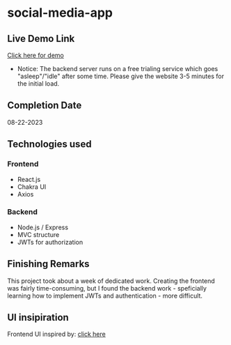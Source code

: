 # social-media-app

## Live Demo Link

[Click here for demo](https://social-media-app-3k8.pages.dev/sign-in)

* Notice: The backend server runs on a free trialing service which goes "asleep"/"idle" after some time. Please give the website 3-5 minutes for the initial load.

## Completion Date
08-22-2023

## Technologies used

### Frontend 
* React.js
* Chakra UI
* Axios
### Backend
* Node.js / Express
* MVC structure
* JWTs for authorization 

## Finishing Remarks
This project took about a week of dedicated work. Creating the frontend was fairly time-consuming, but I found the backend work - speficially learning how to implement JWTs and authentication - more difficult. 

## UI insipiration
Frontend UI inspired by: [click here](https://www.behance.net/gallery/93950533/Facebook-Redesign?tracking_source=search_projects|Facebook+Redesign)